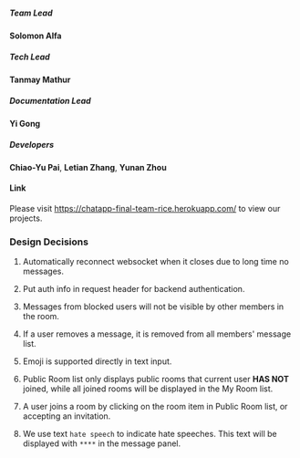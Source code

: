 ##### Team Lead

**Solomon Alfa**

##### Tech Lead

**Tanmay Mathur**

##### Documentation Lead

**Yi Gong**

##### Developers

**Chiao-Yu Pai**, **Letian Zhang**, **Yunan Zhou**
#### Link
Please visit https://chatapp-final-team-rice.herokuapp.com/ to view our projects.

### Design Decisions

1. Automatically reconnect websocket when it closes due to long time no messages.

2. Put auth info in request header for backend authentication.

3. Messages from blocked users will not be visible by other members in the room.

4. If a user removes a message, it is removed from all members' message list.

5. Emoji is supported directly in text input.

6. Public Room list only displays public rooms that current user **HAS NOT** joined, while all joined rooms will be displayed in the My Room list.

7. A user joins a room by clicking on the room item in Public Room list, or accepting an invitation.

8. We use text `hate speech` to indicate hate speeches. This text will be displayed with `****` in the message panel.

